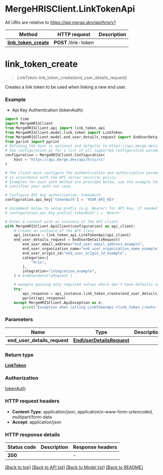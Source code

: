 # MergeHRISClient.LinkTokenApi

All URIs are relative to *https://api.merge.dev/api/hris/v1*

Method | HTTP request | Description
------------- | ------------- | -------------
[**link_token_create**](LinkTokenApi.md#link_token_create) | **POST** /link-token | 


# **link_token_create**
> LinkToken link_token_create(end_user_details_request)



Creates a link token to be used when linking a new end user.

### Example

* Api Key Authentication (tokenAuth):
```python
import time
import MergeHRISClient
from MergeHRISClient.api import link_token_api
from MergeHRISClient.model.link_token import LinkToken
from MergeHRISClient.model.end_user_details_request import EndUserDetailsRequest
from pprint import pprint
# Defining the host is optional and defaults to https://api.merge.dev/api/hris/v1
# See configuration.py for a list of all supported configuration parameters.
configuration = MergeHRISClient.Configuration(
    host = "https://api.merge.dev/api/hris/v1"
)

# The client must configure the authentication and authorization parameters
# in accordance with the API server security policy.
# Examples for each auth method are provided below, use the example that
# satisfies your auth use case.

# Configure API key authorization: tokenAuth
configuration.api_key['tokenAuth'] = 'YOUR_API_KEY'

# Uncomment below to setup prefix (e.g. Bearer) for API key, if needed
# configuration.api_key_prefix['tokenAuth'] = 'Bearer'

# Enter a context with an instance of the API client
with MergeHRISClient.ApiClient(configuration) as api_client:
    # Create an instance of the API class
    api_instance = link_token_api.LinkTokenApi(api_client)
    end_user_details_request = EndUserDetailsRequest(
        end_user_email_address="end_user_email_address_example",
        end_user_organization_name="end_user_organization_name_example",
        end_user_origin_id="end_user_origin_id_example",
        categories=[
            "hris",
        ],
        integration="integration_example",
    ) # EndUserDetailsRequest | 

    # example passing only required values which don't have defaults set
    try:
        api_response = api_instance.link_token_create(end_user_details_request)
        pprint(api_response)
    except MergeHRISClient.ApiException as e:
        print("Exception when calling LinkTokenApi->link_token_create: %s\n" % e)
```


### Parameters

Name | Type | Description  | Notes
------------- | ------------- | ------------- | -------------
 **end_user_details_request** | [**EndUserDetailsRequest**](EndUserDetailsRequest.md)|  |

### Return type

[**LinkToken**](LinkToken.md)

### Authorization

[tokenAuth](../README.md#tokenAuth)

### HTTP request headers

 - **Content-Type**: application/json, application/x-www-form-urlencoded, multipart/form-data
 - **Accept**: application/json


### HTTP response details
| Status code | Description | Response headers |
|-------------|-------------|------------------|
**200** |  |  -  |

[[Back to top]](#) [[Back to API list]](../README.md#documentation-for-api-endpoints) [[Back to Model list]](../README.md#documentation-for-models) [[Back to README]](../README.md)


